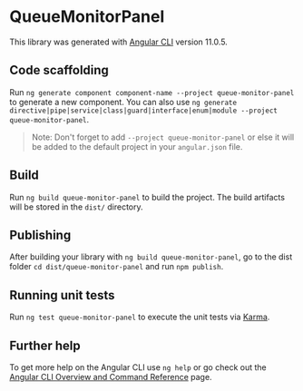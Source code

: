# QueueMonitorPanel

This library was generated with [Angular CLI](https://github.com/angular/angular-cli) version 11.0.5.

## Code scaffolding

Run `ng generate component component-name --project queue-monitor-panel` to generate a new component. You can also use `ng generate directive|pipe|service|class|guard|interface|enum|module --project queue-monitor-panel`.
> Note: Don't forget to add `--project queue-monitor-panel` or else it will be added to the default project in your `angular.json` file. 

## Build

Run `ng build queue-monitor-panel` to build the project. The build artifacts will be stored in the `dist/` directory.

## Publishing

After building your library with `ng build queue-monitor-panel`, go to the dist folder `cd dist/queue-monitor-panel` and run `npm publish`.

## Running unit tests

Run `ng test queue-monitor-panel` to execute the unit tests via [Karma](https://karma-runner.github.io).

## Further help

To get more help on the Angular CLI use `ng help` or go check out the [Angular CLI Overview and Command Reference](https://angular.io/cli) page.
